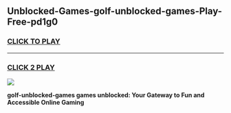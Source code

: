 
## Unblocked-Games-golf-unblocked-games-Play-Free-pd1g0
<h3>
<a href="https://premium76.site?title=golf-unblocked-games&ref=20A">CLICK TO PLAY</a></h3>
<hr>

<h3>
<a href="https://premium76.site?title=golf-unblocked-games&ref=20A">CLICK 2 PLAY</a>
  
</h3>

<a href="https://premium76.site?title=golf-unblocked-games&ref=20A"><img src="https://clearcache.store/games.png"></a>


**golf-unblocked-games games unblocked: Your Gateway to Fun and Accessible Online Gaming**
